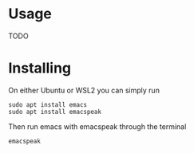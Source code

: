 # Usage

TODO

# Installing

On either Ubuntu or WSL2 you can simply run

```
sudo apt install emacs
sudo apt install emacspeak
```

Then run emacs with emacspeak through the terminal

```
emacspeak
```
